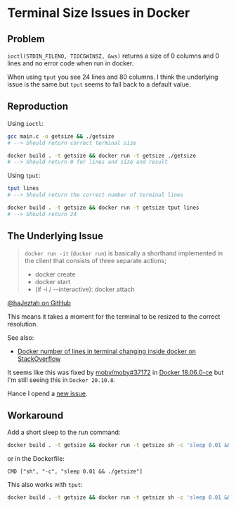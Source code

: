 # Terminal Size Issues in Docker

## Problem

`ioctl(STDIN_FILENO, TIOCGWINSZ, &ws)` returns a size of 0 columns and 0 lines and no error code when run in docker.

When using `tput` you see 24 lines and 80 columns. I think the underlying issue is the same but `tput` seems to fall back to a default value.

## Reproduction

Using `ioctl`:

```sh
gcc main.c -o getsize && ./getsize
# --> Should return correct terminal size

docker build . -t getsize && docker run -t getsize ./getsize
# --> Should return 0 for lines and size and result
```

Using `tput`:

```sh
tput lines
# --> Should return the correct number of terminal lines

docker build . -t getsize && docker run -t getsize tput lines
# --> Should return 24
```

## The Underlying Issue

> `docker run -it` (`docker run`) is basically a shorthand implemented in the client that consists of three separate actions;
>
> - docker create
> - docker start
> - (if -i / --interactive): docker attach

[@haJeztah on GitHub](https://github.com/moby/moby/issues/25450#issuecomment-238216897)

This means it takes a moment for the terminal to be resized to the correct resolution.

See also:
- [Docker number of lines in terminal changing inside docker
 on StackOverflow](https://stackoverflow.com/questions/38786615/docker-number-of-lines-in-terminal-changing-inside-docker/38825323#38825323)

It seems like this was fixed by [moby/moby#37172](https://github.com/moby/moby/pull/37172) in [Docker 18.06.0-ce](https://github.com/docker/docker-ce/releases/tag/v18.06.0-ce) but I'm still seeing this in `Docker 20.10.8`.

Hance I opend a [new issue](https://github.com/moby/moby/issues/43229).

## Workaround

Add a short sleep to the run command:

```sh
docker build . -t getsize && docker run -t getsize sh -c 'sleep 0.01 && ./getsize'
```

or in the Dockerfile:

```Dockefile
CMD ["sh", "-c", "sleep 0.01 && ./getsize"]
```

This also works with `tput`:
```sh
docker build . -t getsize && docker run -t getsize sh -c 'sleep 0.01 && tput lines'
```
